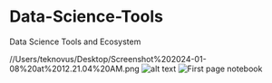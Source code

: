 # Data-Science-Tools
Data Science Tools and Ecosystem


//Users/teknovus/Desktop/Screenshot%202024-01-08%20at%2012.21.04%20AM.png
![alt text](https://github.com/[username]/[reponame]/blob/[branch]/image.jpg?raw=true)
![First page notebook ](https://Users/teknovus/Desktop/Screenshot%202024-01-08%20at%2012.21.04%20AM.png)
